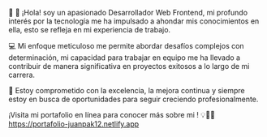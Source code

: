 👋 🚀 ¡Hola! soy un apasionado Desarrollador Web Frontend, mi profundo interés por la tecnología me ha impulsado a ahondar mis conocimientos en ella, esto se refleja en mi experiencia de trabajo. 

💻 Mi enfoque meticuloso me permite abordar desafíos complejos con determinación, mi capacidad para trabajar en equipo me ha llevado a contribuir de manera significativa en proyectos exitosos a lo largo de mi carrera. 

🌟 Estoy comprometido con la excelencia, la mejora continua y siempre estoy en busca de oportunidades para seguir creciendo profesionalmente. 

¡Visita mi portafolio en línea para conocer más sobre mi ! 💡👨‍💻
https://portafolio-juanpak12.netlify.app


<!--
**Juanpak12/Juanpak12** is a ✨ _special_ ✨ repository because its `README.md` (this file) appears on your GitHub profile.

Here are some ideas to get you started:

- 🔭 I’m currently working on ...
- 🌱 I’m currently learning ...
- 👯 I’m looking to collaborate on ...
- 🤔 I’m looking for help with ...
- 💬 Ask me about ...
- 📫 How to reach me: ...
- 😄 Pronouns: ...
- ⚡ Fun fact: ...
-->
